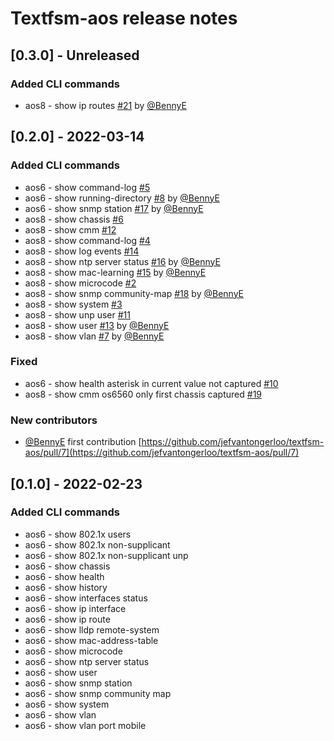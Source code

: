 # Textfsm-aos release notes

## [0.3.0] - Unreleased

### Added CLI commands

- aos8 - show ip routes [#21](https://github.com/jefvantongerloo/textfsm-aos/pull/21) by [@BennyE](https://github.com/BennyE)

## [0.2.0] - 2022-03-14

### Added CLI commands

- aos6 - show command-log [#5](https://github.com/jefvantongerloo/textfsm-aos/pull/5)
- aos6 - show running-directory [#8](https://github.com/jefvantongerloo/textfsm-aos/pull/8) by [@BennyE](https://github.com/BennyE)
- aos6 - show snmp station [#17](https://github.com/jefvantongerloo/textfsm-aos/pull/17) by [@BennyE](https://github.com/BennyE)
- aos8 - show chassis [#6](https://github.com/jefvantongerloo/textfsm-aos/pull/6)
- aos8 - show cmm [#12](https://github.com/jefvantongerloo/textfsm-aos/pull/12)
- aos8 - show command-log [#4](https://github.com/jefvantongerloo/textfsm-aos/pull/4)
- aos8 - show log events [#14](https://github.com/jefvantongerloo/textfsm-aos/pull/14)
- aos8 - show ntp server status [#16](https://github.com/jefvantongerloo/textfsm-aos/pull/16) by [@BennyE](https://github.com/BennyE)
- aos8 - show mac-learning [#15](https://github.com/jefvantongerloo/textfsm-aos/pull/15) by [@BennyE](https://github.com/BennyE)
- aos8 - show microcode [#2](https://github.com/jefvantongerloo/textfsm-aos/pull/2)
- aos8 - show snmp community-map [#18](https://github.com/jefvantongerloo/textfsm-aos/pull/18) by [@BennyE](https://github.com/BennyE)
- aos8 - show system [#3](https://github.com/jefvantongerloo/textfsm-aos/pull/3)
- aos8 - show unp user [#11](https://github.com/jefvantongerloo/textfsm-aos/pull/11)
- aos8 - show user [#13](https://github.com/jefvantongerloo/textfsm-aos/pull/13) by [@BennyE](https://github.com/BennyE)
- aos8 - show vlan [#7](https://github.com/jefvantongerloo/textfsm-aos/pull/7) by [@BennyE](https://github.com/BennyE)

### Fixed

- aos6 - show health asterisk in current value not captured [#10](https://github.com/jefvantongerloo/textfsm-aos/pull/10)
- aos8 - show cmm os6560 only first chassis captured [#19](https://github.com/jefvantongerloo/textfsm-aos/pull/19)

### New contributors

- [@BennyE](https://github.com/BennyE) first contribution [https://github.com/jefvantongerloo/textfsm-aos/pull/7](https://github.com/jefvantongerloo/textfsm-aos/pull/7)

## [0.1.0] - 2022-02-23

### Added CLI commands

- aos6 - show 802.1x users
- aos6 - show 802.1x non-supplicant
- aos6 - show 802.1x non-supplicant unp
- aos6 - show chassis
- aos6 - show health
- aos6 - show history
- aos6 - show interfaces status
- aos6 - show ip interface
- aos6 - show ip route
- aos6 - show lldp remote-system
- aos6 - show mac-address-table
- aos6 - show microcode
- aos6 - show ntp server status
- aos6 - show user
- aos6 - show snmp station
- aos6 - show snmp community map
- aos6 - show system
- aos6 - show vlan
- aos6 - show vlan port mobile
